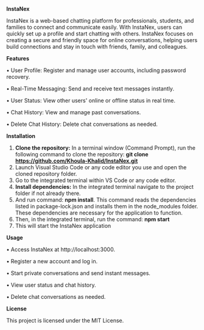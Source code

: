 **InstaNex**

InstaNex is a web-based chatting platform for professionals, students, and families to connect and communicate easily. With InstaNex, users can quickly set up a profile and start chatting with others.
InstaNex focuses on creating a secure and friendly space for online conversations, helping users build connections and stay in touch with friends, family, and colleagues.

**Features**

•	User Profile: Register and manage user accounts, including password recovery.

•	Real-Time Messaging: Send and receive text messages instantly.

•	User Status: View other users' online or offline status in real time.

•	Chat History: View and manage past conversations.

•	Delete Chat History: Delete chat conversations as needed.

**Installation**

1.	**Clone the repository:** In a terminal window (Command Prompt), run the following command to clone the repository:
**git clone https://github.com/Khoula-Khalid/InstaNex.git**
3.	Launch Visual Studio Code or any code editor you use and open the cloned repository folder.
4.	Go to the integrated terminal within VS Code or any code editor.
5.	**Install dependencies:** In the integrated terminal navigate to the project folder if not already there.
6.	And run command: **npm install**. This command reads the dependencies listed in package-lock.json and installs them in the node_modules folder. These dependencies are necessary for the application to function.
7.	Then, in the integrated terminal, run the command: **npm start**
8.	This will start the InstaNex application

**Usage**

•	Access InstaNex at http://localhost:3000.

•	Register a new account and log in.

•	Start private conversations and send instant messages.

•	View user status and chat history.

•	Delete chat conversations as needed.

**License**

This project is licensed under the MIT License.

